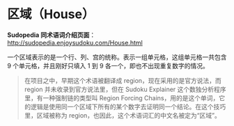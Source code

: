 # 区域（House）

**Sudopedia 同术语词介绍页面**：http://sudopedia.enjoysudoku.com/House.html

一个区域表示的是一个行、列、宫的统称。表示一组单元格，这组单元格一共包含 9 个单元格，并且刚好只填入 1 到 9 各一个，即也不出现重复数字的情况。

> 在项目之中，早期这个术语被翻译成 region，现在采用的是官方说法，而 region 并未收录到官方说法里，但在 Sudoku Explainer 这个数独分析程序里，有一种强制链的类型叫 Region Forcing Chains，用的是这个单词，它的逻辑是使用同一个区域下所有的某个数字去证明同一个结论。在这个技巧里，区域被称为 region，也因此，这个术语词汇的中文名被定为“区域”。

